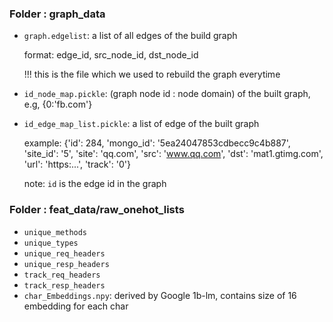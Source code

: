 ###  Folder : graph_data
-  `graph.edgelist`:
    a list of all edges of the build graph
    
    format: edge_id, src_node_id, dst_node_id
    
    !!! this is the file which we used to rebuild the graph everytime

-  `id_node_map.pickle`:
    (graph node id : node domain) of the built graph, e.g, {0:'fb.com'}


-  `id_edge_map_list.pickle`:
    a list of edge of the built graph
    
    example: {'id': 284, 'mongo_id': '5ea24047853cdbecc9c4b887', 'site_id': '5', 'site': 'qq.com', 'src': 'www.qq.com', 'dst': 'mat1.gtimg.com', 'url': 'https:...', 'track': '0'}
    
    note: `id` is the edge id in the graph
 



###  Folder : feat_data/raw_onehot_lists
-  `unique_methods`
-  `unique_types`
-  `unique_req_headers`
-  `unique_resp_headers`
-  `track_req_headers`
-  `track_resp_headers`
-  `char_Embeddings.npy`: derived by Google 1b-lm, contains size of 16 embedding for each char

   

